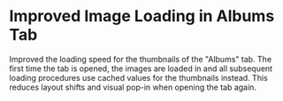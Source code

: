 # Improved Image Loading in Albums Tab

Improved the loading speed for the thumbnails of the "Albums" tab.
The first time the tab is opened, the images are loaded in and all subsequent loading procedures use cached values for the thumbnails instead.
This reduces layout shifts and visual pop-in when opening the tab again.
